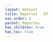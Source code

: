 ```yaml
---
layout: default
title: Reportes - RT
nav_order: 2
parent: Reportes
has_children: true
has_toc: true
---
```

